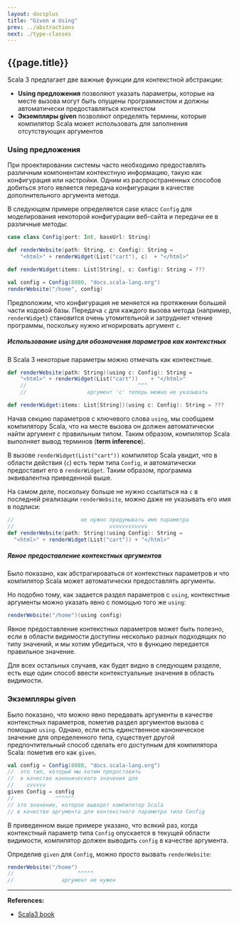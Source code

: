 ```yaml
---
layout: docsplus
title: "Given и Using"
prev: ../abstractions
next: ./type-classes
---
```


## {{page.title}}

Scala 3 предлагает две важные функции для контекстной абстракции:
- **Using предложения** позволяют указать параметры, 
которые на месте вызова могут быть опущены программистом и должны автоматически предоставляться контекстом
- **Экземпляры given** позволяют определять термины, 
которые компилятор Scala может использовать для заполнения отсутствующих аргументов

### Using предложения

При проектировании системы часто необходимо предоставлять различным компонентам контекстную информацию, 
такую как конфигурация или настройки. 
Одним из распространенных способов добиться этого является 
передача конфигурации в качестве дополнительного аргумента метода.

В следующем примере определяется case класс `Config` 
для моделирования некоторой конфигурации веб-сайта и передачи ее в различные методы:

```scala
case class Config(port: Int, baseUrl: String)

def renderWebsite(path: String, c: Config): String =
    "<html>" + renderWidget(List("cart"), c)  + "</html>"

def renderWidget(items: List[String], c: Config): String = ???

val config = Config(8080, "docs.scala-lang.org")
renderWebsite("/home", config)
```

Предположим, что конфигурация не меняется на протяжении большей части кодовой базы. 
Передача `c` для каждого вызова метода (например, `renderWidget`) становится очень утомительной 
и затрудняет чтение программы, поскольку нужно игнорировать аргумент `c`.

##### Использование using для обозначения параметров как контекстных

В Scala 3 некоторые параметры можно отмечать как контекстные.

```scala
def renderWebsite(path: String)(using c: Config): String =
    "<html>" + renderWidget(List("cart"))    + "</html>"
    //                                   ^^^
    //                   аргумент 'c' теперь можно не указывать

def renderWidget(items: List[String])(using c: Config): String = ???
```

Начав секцию параметров с ключевого слова `using`, мы сообщаем компилятору Scala, 
что на месте вызова он должен автоматически найти аргумент с правильным типом. 
Таким образом, компилятор Scala выполняет вывод терминов (**term inference**).

В вызове `renderWidget(List("cart"))` компилятор Scala увидит, что в области действия (`c`) есть терм типа `Config`, 
и автоматически предоставит его в `renderWidget`. 
Таким образом, программа эквивалентна приведенной выше.

На самом деле, поскольку больше не нужно ссылаться на `c` в последней реализации `renderWebsite`, 
можно даже не указывать его имя в подписи:

```scala
//                     не нужно придумывать имя параметра
//                              vvvvvvvvvvvv
def renderWebsite(path: String)(using Config): String =
  "<html>" + renderWidget(List("cart")) + "</html>"
```

##### Явное предоставление контекстных аргументов

Было показано, как абстрагироваться от контекстных параметров и 
что компилятор Scala может автоматически предоставлять аргументы. 

Но подобно тому, как задается раздел параметров с `using`, 
контекстные аргументы можно указать явно с помощью того же `using`:

```scala
renderWebsite("/home")(using config)
```

Явное предоставление контекстных параметров может быть полезно, 
если в области видимости доступны несколько разных подходящих по типу значений, 
и мы хотим убедиться, что в функцию передается правильное значение.

Для всех остальных случаев, как будет видно в следующем разделе, 
есть еще один способ ввести контекстуальные значения в область видимости.


### Экземпляры given

Было показано, что можно явно передавать аргументы в качестве контекстных параметров, 
пометив раздел аргументов вызова с помощью `using`. 
Однако, если есть единственное каноническое значение для определенного типа, 
существует другой предпочтительный способ сделать его доступным для компилятора Scala: пометив его как `given`.

```scala
val config = Config(8080, "docs.scala-lang.org")
//  это тип, который мы хотим предоставить
//  в качестве канонического значения для
//    vvvvvv
given Config = config
//             ^^^^^^
// это значение, которое выведет компилятор Scala
// в качестве аргумента для контекстного параметра типа Config
```

В приведенном выше примере указано, что всякий раз, 
когда контекстный параметр типа `Config` опускается в текущей области видимости, 
компилятор должен выводить `config` в качестве аргумента.

Определив `given` для `Config`, можно просто вызвать `renderWebsite`:

```scala
renderWebsite("/home")
//                    ^^^^^
//               аргумент не нужен
```


---

**References:**
- [Scala3 book](https://docs.scala-lang.org/scala3/book/ca-given-using-clauses.html)
